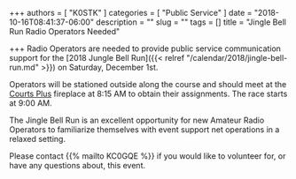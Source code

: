 +++
authors = [ "K0STK" ]
categories = [ "Public Service" ]
date = "2018-10-16T08:41:37-06:00"
description = ""
slug = ""
tags = []
title = "Jingle Bell Run Radio Operators Needed"

+++
Radio Operators are needed to provide public service communication
support for the
[2018 Jungle Bell Run]({{< relref "/calendar/2018/jingle-bell-run.md" >}})
on Saturday, December 1st.

Operators will be stationed outside along the course and should meet at
the [Courts Plus](/places/courts-plus-community-fitness/) fireplace at
8:15 AM to obtain their assignments. The race starts at 9:00 AM.

The Jingle Bell Run is an excellent opportunity for new Amateur Radio
Operators to familiarize themselves with event support net operations in a
relaxed setting.

Please contact {{% mailto KC0GQE %}}&nbsp;if you would like to volunteer for, or
have any questions about, this event.
<!--more-->
